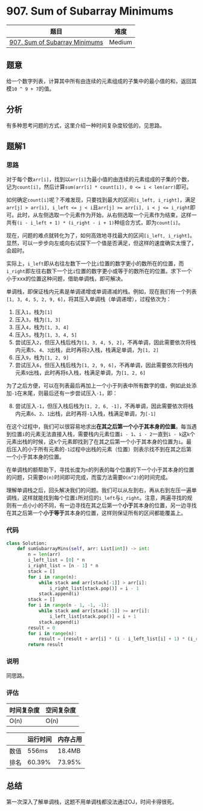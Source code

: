 # 907. Sum of Subarray Minimums

| 题目 | 难度 |
| ---- | ---- |
| [907. Sum of Subarray Minimums](https://leetcode.com/problems/sum-of-subarray-minimums/) | Medium |

## 题意

给一个数字列表，计算其中所有由连续的元素组成的子集中的最小值的和，返回其模`10 ^ 9 + 7`的值。

## 分析

有多种思考问题的方式，这里介绍一种时间复杂度较低的，见思路。

## 题解1

### 思路

对于每个数`arr[i]`，找到以`arr[i]`为最小值的由连续的元素组成的子集的个数，记为`count[i]`，然后计算`sum(arr[i] * count[i]), 0 <= i < len(arr)`即可。

如何确定`count[i]`呢？不难发现，只要找到最大的区间`[i_left, i_right]`，满足`arr[j] > arr[i], i_left <= j < i`且`arr[j] >= arr[i], i < j <= i_right`即可。此时，从左侧选取一个元素作为开始，从右侧选取一个元素作为结束，这样一共有`(i - i_left + 1) * (i_right - i + 1)`种组合方式，即为`count[i]`。

现在，问题的难点就转化为了，如何高效地寻找最大的区间`[i_left, i_right]`。显然，可以一步步向左或向右试探下一个值是否满足，但这样的速度确实太慢了，会超时。

实际上，`i_left`即从右往左数下一个比`i`位置的数字更小的数所在的位置，而`i_right`即左往右数下一个比`i`位置的数字更小或等于的数所在的位置。求下一个小于xxx的位置这种问题，借助单调栈，即可解决。

单调栈，即保证栈内元素是单调递增或单调递减的栈。例如，现在我们有一个列表`[1, 3, 4, 5, 2, 9, 6]`，将其压入单调栈（单调递增），过程依次为：

1. 压入`1`，栈为`[1]`
2. 压入`3`，栈为`[1, 3]`
3. 压入`4`，栈为`[1, 3, 4]`
4. 压入`5`，栈为`[1, 3, 4, 5]`
5. 尝试压入`2`，但压入栈后栈为`[1, 3, 4, 5, 2]`，不再单调，因此需要依次将栈内元素`5`、`4`、`3`出栈，此时再将`2`入栈，栈满足单调，为`[1, 2]`
6. 压入`9`，栈为`[1, 2, 9]`
7. 尝试压入`6`，但压入栈后栈为`[1, 2, 9, 6]`，不再单调，因此需要依次将栈内元素`9`出栈，此时再将`6`入栈，栈满足单调，为`[1, 2, 6]`

为了之后方便，可以在列表最后再加上一个小于列表中所有数字的值，例如此处添加`-1`在末尾，则最后还有一步尝试压入`-1`，即：

8. 尝试压入`-1`，但压入栈后栈为`[1, 2, 6, -1]`，不再单调，因此需要依次将栈内元素`6`、`2`、`1`出栈，此时再将`-1`入栈，栈满足单调，为`[-1]`

在这个过程中，我们可以很容易地求出**在其之后第一个小于其本身的位置**。每当遇到位置`i`的元素无法直接入栈，需要栈内元素位置`i - 1`、`i - 2`一直到`i - k`这`k`个元素出栈的时候，这`k`个元素即找到了在其之后第一个小于其本身的位置为`i`。最后压入的小于所有元素的`-1`过程中出栈的元素（位置）则表示找不到在其之后第一个小于其本身的位置。

在单调栈的额帮助下，寻找长度为`n`的列表的每个位置的下一个小于其本身的位置的问题，只需要`O(n)`时间即可完成，而蛮力法需要`O(n^2)`的时间完成。

理解单调栈之后，回头解决我们的问题。我们可以从左到右，再从右到左压一遍单调栈，这样就能找到每个位置`i`所对应的`i_left`与`i_right`。注意，两遍寻找的规则有一点小小的不同，有一边寻找在其之后第一个**小于**其本身的位置，另一边寻找在其之后第一个**小于等于**其本身的位置，这样则保证所有的区间都能覆盖上。

### 代码

```python
class Solution:
    def sumSubarrayMins(self, arr: List[int]) -> int:
        n = len(arr)
        i_left_list = [0] * n
        i_right_list = [n - 1] * n
        stack = []
        for i in range(n):
            while stack and arr[stack[-1]] > arr[i]:
                i_right_list[stack.pop()] = i - 1
            stack.append(i)
        stack = []
        for i in range(n - 1, -1, -1):
            while stack and arr[stack[-1]] >= arr[i]:
                i_left_list[stack.pop()] = i + 1
            stack.append(i)
        result = 0
        for i in range(n):
            result = (result + arr[i] * (i - i_left_list[i] + 1) * (i_right_list[i] - i + 1)) % (10 ** 9 + 7)
        return result
```

### 说明

同思路。

### 评估

| 时间复杂度 | 空间复杂度 |
| ---- | ---- |
| O(n) | O(n) |

| | 运行时间 | 内存占用 |
| ---- | ---- | ---- |
| 数值 | 556ms | 18.4MB |
| 排名 | 60.39% | 73.95% |

## 总结

第一次深入了解单调栈，这题不用单调栈都没法通过OJ，时间卡得很死。
